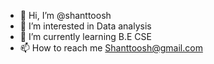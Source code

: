 - 👋 Hi, I’m @shanttoosh
- 👀 I’m interested in Data analysis
- 🌱 I’m currently learning B.E CSE
- 📫 How to reach me Shanttoosh@gmail.com

<!---
shanttoosh/shanttoosh is a ✨ special ✨ repository because its `README.md` (this file) appears on your GitHub profile.
You can click the Preview link to take a look at your changes.
--->
